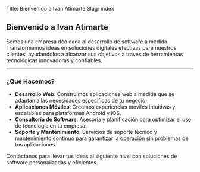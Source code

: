 Title: Bienvenido a Ivan Atimarte
Slug: index

## Bienvenido a Ivan Atimarte

Somos una empresa dedicada al desarrollo de software a medida. Transformamos ideas en soluciones digitales efectivas para nuestros clientes, ayudándolos a alcanzar sus objetivos a través de herramientas tecnológicas innovadoras y confiables.

---

### ¿Qué Hacemos?

- **Desarrollo Web**: Construimos aplicaciones web a medida que se adaptan a las necesidades específicas de tu negocio.
- **Aplicaciones Móviles**: Creamos experiencias móviles intuitivas y escalables para plataformas Android y iOS.
- **Consultoría de Software**: Asesoría y planificación para optimizar el uso de tecnología en tu empresa.
- **Soporte y Mantenimiento**: Servicios de soporte técnico y mantenimiento continuo para garantizar la operación sin problemas de tus aplicaciones.

Contáctanos para llevar tus ideas al siguiente nivel con soluciones de software personalizadas y eficientes.
